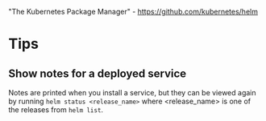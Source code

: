 "The Kubernetes Package Manager" - <https://github.com/kubernetes/helm>

# Tips

## Show notes for a deployed service

Notes are printed when you install a service, but they can be viewed again by running `helm status <release_name>` where <release_name> is one of the releases from `helm list`.
